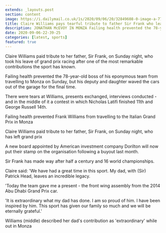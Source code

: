 ```yaml
---
extends: _layouts.post
section: content
image: https://i.dailymail.co.uk/1s/2020/09/06/20/32849608-0-image-a-77_1599422097559.jpg 
title: Claire Williams pays tearful tribute to father Sir Frank who leaves Grand Prix after 50 years 
description: JONATHAN McEVOY IN MONZA Failing health prevented the 78-year-old boss of his eponymous team from travelling on Sunday, but his deputy and daughter waved the cars out of the garage. 
date: 2020-09-06-22-39-25 
categories: [latest, sports] 
featured: true 
--- 
```

Claire Williams paid tribute to her father, Sir Frank, on Sunday night, who took his leave of grand prix racing after one of the most remarkable contributions the sport has known.

Failing health prevented the 78-year-old boss of his eponymous team from travelling to Monza on Sunday, but his deputy and daughter waved the cars out of the garage for the final time.

There were tears at Williams, presents exchanged, interviews conducted - and in the middle of it a contest in which Nicholas Latifi finished 11th and George Russell 14th.

Failing health prevented Frank Williams from travelling to the Italian Grand Prix in Monza

Claire Williams paid tribute to her father, Sir Frank, on Sunday night, who has left grand prix

A new board appointed by American investment company Dorilton will now put their stamp on the organisation following a buyout last month.

Sir Frank has made way after half a century and 16 world championships.

Claire said: 'We have had a great time in this sport. My dad, with (Sir) Patrick Head, leaves an incredible legacy.

'Today the team gave me a present - the front wing assembly from the 2014 Abu Dhabi Grand Prix car.

'It is extraordinary what my dad has done. I am so proud of him. I have been inspired by him. This sport has given our family so much and we will be eternally grateful.'

Williams (middle) described her dad's contribution as 'extraordinary' while out in Monza

